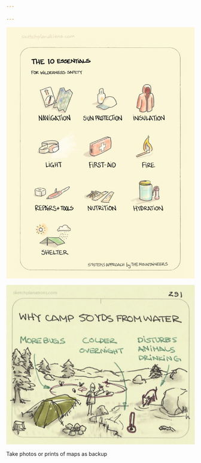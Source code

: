 ```yaml
---

---
```


![](/static/img/outdoor-essentials.jpeg)

![](/static/img/camp-away-from-water.jpeg)


Take photos or prints of maps as backup 
